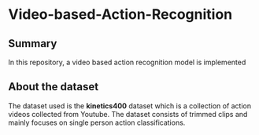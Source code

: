 # Video-based-Action-Recognition

## Summary

In this repository, a video based action recognition model is implemented 

## About the dataset 

The dataset used is the **kinetics400** dataset which is a collection of action videos collected from Youtube. The dataset consists of trimmed clips and mainly focuses on single person action classifications.



